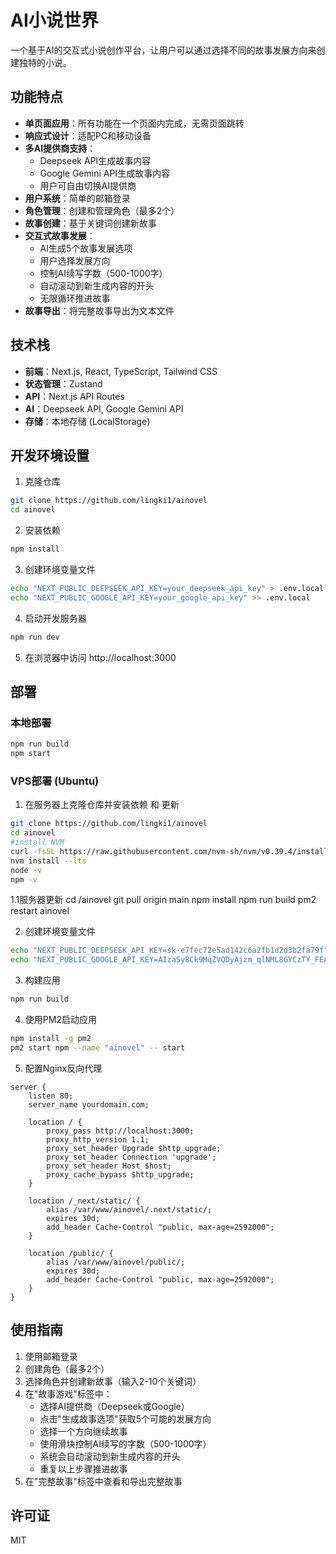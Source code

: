 # AI小说世界

一个基于AI的交互式小说创作平台，让用户可以通过选择不同的故事发展方向来创建独特的小说。

## 功能特点

- **单页面应用**：所有功能在一个页面内完成，无需页面跳转
- **响应式设计**：适配PC和移动设备
- **多AI提供商支持**：
  - Deepseek API生成故事内容
  - Google Gemini API生成故事内容
  - 用户可自由切换AI提供商
- **用户系统**：简单的邮箱登录
- **角色管理**：创建和管理角色（最多2个）
- **故事创建**：基于关键词创建新故事
- **交互式故事发展**：
  - AI生成5个故事发展选项
  - 用户选择发展方向
  - 控制AI续写字数（500-1000字）
  - 自动滚动到新生成内容的开头
  - 无限循环推进故事
- **故事导出**：将完整故事导出为文本文件

## 技术栈

- **前端**：Next.js, React, TypeScript, Tailwind CSS
- **状态管理**：Zustand
- **API**：Next.js API Routes
- **AI**：Deepseek API, Google Gemini API
- **存储**：本地存储 (LocalStorage)

## 开发环境设置

1. 克隆仓库
```bash
git clone https://github.com/lingki1/ainovel
cd ainovel
```

2. 安装依赖
```bash
npm install
```

3. 创建环境变量文件
```bash
echo "NEXT_PUBLIC_DEEPSEEK_API_KEY=your_deepseek_api_key" > .env.local
echo "NEXT_PUBLIC_GOOGLE_API_KEY=your_google_api_key" >> .env.local
```

4. 启动开发服务器
```bash
npm run dev
```

5. 在浏览器中访问 http://localhost:3000

## 部署

### 本地部署

```bash
npm run build
npm start
```

### VPS部署 (Ubuntu)

1. 在服务器上克隆仓库并安装依赖 和 更新
```bash
git clone https://github.com/lingki1/ainovel
cd ainovel
#install NVM
curl -fsSL https://raw.githubusercontent.com/nvm-sh/nvm/v0.39.4/install.sh | bash
nvm install --lts
node -v
npm -v
```
1.1服务器更新
cd /ainovel
git pull origin main
npm install
npm run build
pm2 restart ainovel

2. 创建环境变量文件
```bash
echo "NEXT_PUBLIC_DEEPSEEK_API_KEY=sk-e7fec72e5ad142c6a2fb1d2d3b2fa79f" > .env.local
echo "NEXT_PUBLIC_GOOGLE_API_KEY=AIzaSyBCk9MqZVQDyAjzm_qlNML8GYCzTY_FEA0" >> .env.local
```

3. 构建应用
```bash
npm run build
```

4. 使用PM2启动应用
```bash
npm install -g pm2
pm2 start npm --name "ainovel" -- start
```

5. 配置Nginx反向代理
```nginx
server {
    listen 80;
    server_name yourdomain.com;

    location / {
        proxy_pass http://localhost:3000;
        proxy_http_version 1.1;
        proxy_set_header Upgrade $http_upgrade;
        proxy_set_header Connection 'upgrade';
        proxy_set_header Host $host;
        proxy_cache_bypass $http_upgrade;
    }

    location /_next/static/ {
        alias /var/www/ainovel/.next/static/;
        expires 30d;
        add_header Cache-Control "public, max-age=2592000";
    }

    location /public/ {
        alias /var/www/ainovel/public/;
        expires 30d;
        add_header Cache-Control "public, max-age=2592000";
    }
}
```

## 使用指南

1. 使用邮箱登录
2. 创建角色（最多2个）
3. 选择角色并创建新故事（输入2-10个关键词）
4. 在"故事游戏"标签中：
   - 选择AI提供商（Deepseek或Google）
   - 点击"生成故事选项"获取5个可能的发展方向
   - 选择一个方向继续故事
   - 使用滑块控制AI续写的字数（500-1000字）
   - 系统会自动滚动到新生成内容的开头
   - 重复以上步骤推进故事
5. 在"完整故事"标签中查看和导出完整故事

## 许可证

MIT
